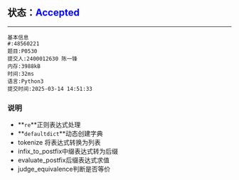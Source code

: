 ## 状态：<span style="color:blue">Accepted</span>

------



```
基本信息
#:48560221
题目:P0530
提交人:2400012630 陈一锋
内存:3988kB
时间:32ms
语言:Python3
提交时间:2025-03-14 14:51:33
```

### 说明

- **`re`**正则表达式处理
- **`defaultdict`**动态创建字典
- tokenize 将表达式转换为列表
- infix_to_postfix中缀表达式转为后缀
- evaluate_postfix后缀表达式求值
- judge_equivalence判断是否等价